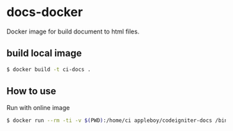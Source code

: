 # docs-docker

Docker image for build document to html files.

## build local image

```sh
$ docker build -t ci-docs .
```

## How to use

Run with online image

```sh
$ docker run --rm -ti -v $(PWD):/home/ci appleboy/codeigniter-docs /bin/bash
```
